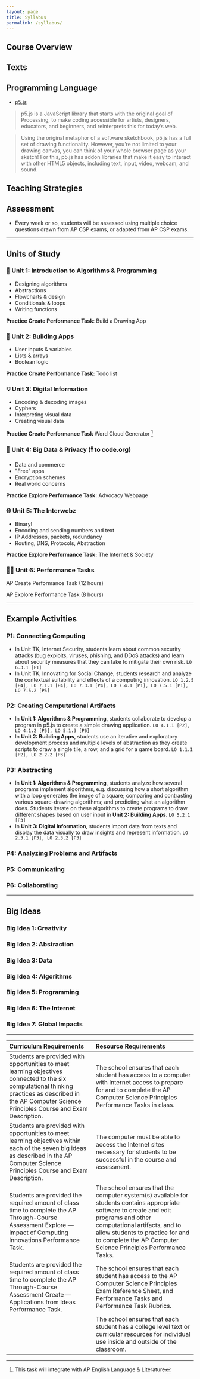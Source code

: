 ```yaml
---
layout: page
title: Syllabus
permalink: /syllabus/
---
```


## Course Overview

## Texts

## Programming Language
- [p5.js](https://p5js.org/)

> p5.js is a JavaScript library that starts with the original goal of Processing, to make coding accessible for artists, designers, educators, and beginners, and reinterprets this for today’s web.

> Using the original metaphor of a software sketchbook, p5.js has a full set of drawing functionality. However, you’re not limited to your drawing canvas, you can think of your whole browser page as your sketch! For this, p5.js has addon libraries that make it easy to interact with other HTML5 objects, including text, input, video, webcam, and sound.

## Teaching Strategies

## Assessment
- Every week or so, students will be assessed using multiple choice questions drawn from AP CSP exams, or adapted from AP CSP exams.

---

## Units of Study

### 🔢 Unit 1: Introduction to Algorithms & Programming
- Designing algorithms
- Abstractions
- Flowcharts & design
- Conditionals & loops
- Writing functions

**Practice Create Performance Task**: Build a Drawing App

### 🔨 Unit 2: Building Apps
- User inputs & variables
- Lists & arrays
- Boolean logic

**Practice Create Performance Task:** Todo list

### 💡 Unit 3: Digital Information
- Encoding & decoding images
- Cyphers
- Interpreting visual data
- Creating visual data

**Practice Create Performance Task** Word Cloud Generator [^1]

[^1]: This task will integrate with AP English Language & Literature

### 📡 Unit 4: Big Data & Privacy (🕴 to code.org)
- Data and commerce
- "Free" apps
- Encryption schemes
- Real world concerns

**Practice Explore Performance Task:** Advocacy Webpage

### 🌐 Unit 5: The Interwebz
- Binary!
- Encoding and sending numbers and text
- IP Addresses, packets, redundancy
- Routing, DNS, Protocols, Abstraction

**Practice Explore Performance Task:** The Internet & Society

### 💃🏾 Unit 6: Performance Tasks
AP Create Performance Task (12 hours)

AP Explore Performance Task (8 hours)

---

## Example Activities

### P1: Connecting Computing
- In Unit TK, Internet Security, students learn about common security attacks (bug exploits, viruses, phishing, and DDoS attacks) and learn about security measures that they can take to mitigate their own risk. `LO 6.3.1 [P1]`
- In Unit TK, Innovating for Social Change, students research and analyze the contextual suitability and effects of a computing innovation. `LO 1.2.5 [P4], LO 7.1.1 [P4], LO 7.3.1 [P4], LO 7.4.1 [P1], LO 7.5.1 [P1], LO 7.5.2 [P5]`

### P2: Creating Computational Artifacts
- In **Unit 1: Algorithms & Programming**, students collaborate to develop a program in p5.js to create a simple drawing application. `LO 4.1.1 [P2], LO 4.1.2 [P5], LO 5.1.3 [P6]`
- In **Unit 2: Building Apps**, students use an iterative and exploratory development process and multiple levels of abstraction as they create scripts to draw a single tile, a row, and a grid for a game board. `LO 1.1.1 [P2], LO 2.2.2 [P3]`

### P3: Abstracting
- In  **Unit 1: Algorithms & Programming**, students analyze how several programs implement algorithms, e.g. discussing how a short algorithm with a loop generates the image of a square; comparing and contrasting various square-drawing algorithms; and predicting what an algorithm does. Students iterate on these algorithms to create programs to draw different shapes based on user input in **Unit 2: Building Apps**. `LO 5.2.1 [P3]`
- In **Unit 3: Digital Information**, students import data from texts and display the data visually to draw insights and represent information. `LO 2.3.1 [P3], LO 2.3.2 [P3]`

### P4: Analyzing Problems and Artifacts

### P5: Communicating

### P6: Collaborating

---

## Big Ideas

### Big Idea 1: Creativity

### Big Idea 2: Abstraction

### Big Idea 3: Data

### Big Idea 4: Algorithms

### Big Idea 5: Programming

### Big Idea 6: The Internet

### Big Idea 7: Global Impacts

---

| Curriculum Requirements                                                                                                                                                                                    | Resource Requirements                                                                                                                                                                                                                                                          |
|:-----------------------------------------------------------------------------------------------------------------------------------------------------------------------------------------------------------|:-------------------------------------------------------------------------------------------------------------------------------------------------------------------------------------------------------------------------------------------------------------------------------|
| Students are provided with opportunities to meet learning objectives connected to the six computational thinking practices as described in the AP Computer Science Principles Course and Exam Description. | The school ensures that each student has access to a computer with Internet access to prepare for and to complete the AP Computer Science Principles Performance Tasks in class.                                                                                               |
| Students are provided with opportunities to meet learning objectives within each of the seven big ideas as described in the AP Computer Science Principles Course and Exam Description.                    | The computer must be able to access the Internet sites necessary for students to be successful in the course and assessment.                                                                                                                                                   |
| Students are provided the required amount of class time to complete the AP Through-Course Assessment Explore — Impact of Computing Innovations Performance Task.                                           | The school ensures that the computer system(s) available for students contains appropriate software to create and edit programs and other computational artifacts, and to allow students to practice for and to complete the AP Computer Science Principles Performance Tasks. |
| Students are provided the required amount of class time to complete the AP Through-Course Assessment Create — Applications from Ideas Performance Task.                                                    | The school ensures that each student has access to the AP Computer Science Principles Exam Reference Sheet, and Performance Tasks and Performance Task Rubrics.                                                                                                                |
|                                                                                                                                                                                                            | The school ensures that each student has a college level text or curricular resources for individual use inside and outside of the classroom.                                                                                                                                  |
